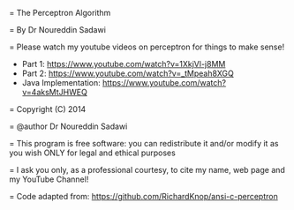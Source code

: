  =  The Perceptron Algorithm
 
 =  By Dr Noureddin Sadawi
 
 =  Please watch my youtube videos on perceptron for things to make sense!
 * Part 1: https://www.youtube.com/watch?v=1XkjVl-j8MM
 * Part 2: https://www.youtube.com/watch?v=_tMpeah8XGQ
 * Java Implementation: https://www.youtube.com/watch?v=4aksMtJHWEQ
 
 =  Copyright (C) 2014 
 
 =  @author Dr Noureddin Sadawi 
 
 =  This program is free software: you can redistribute it and/or modify
    it as you wish ONLY for legal and ethical purposes
  
 =  I ask you only, as a professional courtesy, to cite my name, web page 
    and my YouTube Channel!
   
 =    Code adapted from:
    https://github.com/RichardKnop/ansi-c-perceptron
